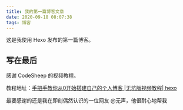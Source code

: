 ```yaml
---
title: 我的第一篇博客文章
date: 2020-09-18 08:07:38
tags: 博客     
---
```


这是我使用 Hexo 发布的第一篇博客。   

## 写在最后    

感谢 CodeSheep 的视频教程。  

教程地址：[手把手教你从0开始搭建自己的个人博客 |无坑版视频教程| hexo](https://www.bilibili.com/video/BV1Yb411a7ty)    

最要感谢的还是我在即刻偶然认识的一位网友 @无声，他很耐心地帮我


